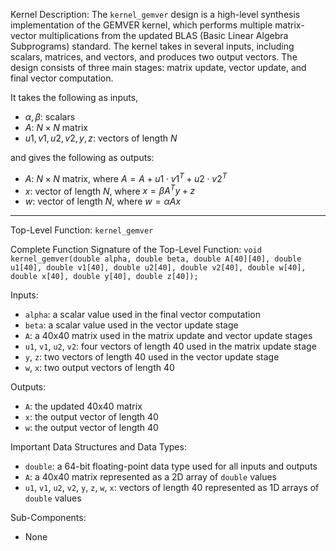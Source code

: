 Kernel Description:
The `kernel_gemver` design is a high-level synthesis implementation of the GEMVER kernel, which performs multiple matrix-vector multiplications from the updated BLAS (Basic Linear Algebra Subprograms) standard. The kernel takes in several inputs, including scalars, matrices, and vectors, and produces two output vectors. The design consists of three main stages: matrix update, vector update, and final vector computation.

It takes the following as inputs,

- $\alpha, \beta$: scalars
- $A$: $N \times N$ matrix
- $u1, v1, u2, v2, y, z$: vectors of length $N$

and gives the following as outputs:

- $A$: $N \times N$ matrix, where $A = A + u1 \cdot v1^T + u2 \cdot v2^T$
- $x$: vector of length $N$, where $x = \beta A^T y + z$
- $w$: vector of length $N$, where $w = \alpha A x$

---

Top-Level Function: `kernel_gemver`

Complete Function Signature of the Top-Level Function:
`void kernel_gemver(double alpha, double beta, double A[40][40], double u1[40], double v1[40], double u2[40], double v2[40], double w[40], double x[40], double y[40], double z[40]);`

Inputs:
- `alpha`: a scalar value used in the final vector computation
- `beta`: a scalar value used in the vector update stage
- `A`: a 40x40 matrix used in the matrix update and vector update stages
- `u1`, `v1`, `u2`, `v2`: four vectors of length 40 used in the matrix update stage
- `y`, `z`: two vectors of length 40 used in the vector update stage
- `w`, `x`: two output vectors of length 40

Outputs:
- `A`: the updated 40x40 matrix
- `x`: the output vector of length 40
- `w`: the output vector of length 40

Important Data Structures and Data Types:
- `double`: a 64-bit floating-point data type used for all inputs and outputs
- `A`: a 40x40 matrix represented as a 2D array of `double` values
- `u1`, `v1`, `u2`, `v2`, `y`, `z`, `w`, `x`: vectors of length 40 represented as 1D arrays of `double` values

Sub-Components:
- None